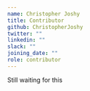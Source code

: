 ```yaml
---
name: Christopher Joshy
title: Contributor
github: ChristopherJoshy
twitter: ""
linkedin: ""
slack: ""
joining_date: ""
role: contributor
---
```


Still waiting for this
